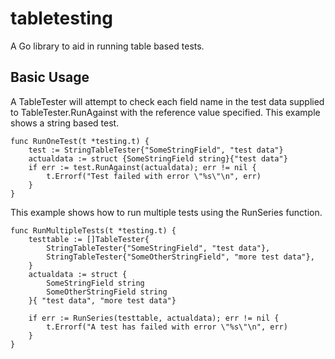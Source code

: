 tabletesting
============

A Go library to aid in running table based tests.

Basic Usage
-----------

A TableTester will attempt to check each field name in the test data supplied
to TableTester.RunAgainst with the reference value specified. This example
shows a string based test.

    func RunOneTest(t *testing.t) {
        test := StringTableTester{"SomeStringField", "test data"}
        actualdata := struct {SomeStringField string}{"test data"}
        if err := test.RunAgainst(actualdata); err != nil {
            t.Errorf("Test failed with error \"%s\"\n", err)
        }
    }

This example shows how to run multiple tests using the RunSeries function.

    func RunMultipleTests(t *testing.t) {
        testtable := []TableTester{
            StringTableTester{"SomeStringField", "test data"},
            StringTableTester{"SomeOtherStringField", "more test data"},
        }
        actualdata := struct {
            SomeStringField string
            SomeOtherStringField string
        }{ "test data", "more test data"}

        if err := RunSeries(testtable, actualdata); err != nil {
            t.Errorf("A test has failed with error \"%s\"\n", err)
        }
    }
